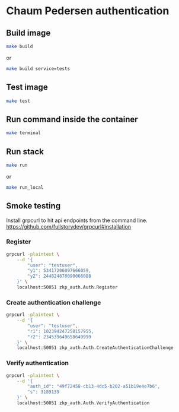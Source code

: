 # Chaum Pedersen authentication

## Build image

```bash
make build
```
or
```bash
make build service=tests
```

## Test image

```bash
make test
```

## Run command inside the container

```bash
make terminal
```

## Run stack

```bash
make run
```
or
```bash
make run_local
```

## Smoke testing
Install grpcurl to hit api endpoints from the command line.
https://github.com/fullstorydev/grpcurl#installation

### Register
```bash
grpcurl -plaintext \
    --d '{
        "user": "testuser",
        "y1": 53417206097666059,
        "y2": 244824878090066088
    }' \
    localhost:50051 zkp_auth.Auth.Register
```

### Create authentication challenge
```bash
grpcurl -plaintext \
    --d '{
        "user": "testuser",
        "r1": 102394247258157955,
        "r2": 234539649658649999
    }' \
    localhost:50051 zkp_auth.Auth.CreateAuthenticationChallenge
```

### Verify authentication
```bash
grpcurl -plaintext \
    --d '{
        "auth_id": "49f72458-cb13-4dc5-b202-a51b19e4e7b6",
        "s": 3189139
    }' \
    localhost:50051 zkp_auth.Auth.VerifyAuthentication
```
